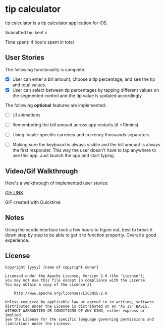 # tip calculator

tip calculator is a tip calculator application for iOS.

Submitted by: kent c

Time spent: 4 hours spent in total

## User Stories

The following functionality is complete:

* [x] User can enter a bill amount, choose a tip percentage, and see the tip and total values.
* [x] User can select between tip percentages by tapping different values on the segmented control and the tip value is updated accordingly

The following **optional** features are implemented:

* [ ] UI animations
* [ ] Remembering the bill amount across app restarts (if <10mins)
* [ ] Using locale-specific currency and currency thousands separators.
* [ ] Making sure the keyboard is always visible and the bill amount is always the first responder. This way the user doesn't have to tap anywhere to use this app. Just launch the app and start typing.


## Video/Gif Walkthrough

Here's a walkthrough of implemented user stories:

<a href='https://imgur.com/a/v8NENje' title='Video Walkthrough' width='' alt='Video Walkthrough' > GIF LINK </a>

GIF created with Quicktime

## Notes

Using the xcode interface took a few hours to figure out, best to break it down step by step to be able to get it to function propertly. Overall a good experience. 

## License

    Copyright [yyyy] [name of copyright owner]

    Licensed under the Apache License, Version 2.0 (the "License");
    you may not use this file except in compliance with the License.
    You may obtain a copy of the License at

        http://www.apache.org/licenses/LICENSE-2.0

    Unless required by applicable law or agreed to in writing, software
    distributed under the License is distributed on an "AS IS" BASIS,
    WITHOUT WARRANTIES OR CONDITIONS OF ANY KIND, either express or implied.
    See the License for the specific language governing permissions and
    limitations under the License.
